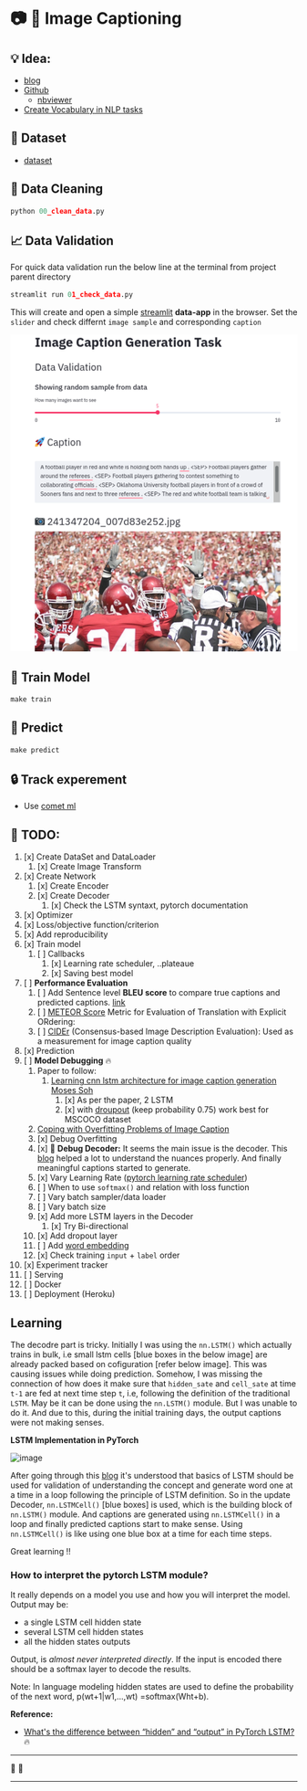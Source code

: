 # :camera: :bookmark_tabs: Image Captioning

## :bulb: Idea:

- [blog](https://towardsdatascience.com/automatic-image-captioning-with-cnn-rnn-aae3cd442d83)
- [Github](https://github.com/Noob-can-Compile/Automatic-Image-Captioning)
  - [nbviewer](https://nbviewer.jupyter.org/github/Noob-can-Compile/Automatic-Image-Captioning/tree/master/)
- [Create Vocabulary in NLP tasks](https://www.kdnuggets.com/2019/11/create-vocabulary-nlp-tasks-python.html)

## :floppy_disk: Dataset

- [dataset](https://www.kaggle.com/shadabhussain/flickr8k)

## :broom: Data Cleaning

```py
python 00_clean_data.py
```

## :chart_with_upwards_trend: Data Validation

For quick data validation run the below line at the terminal from project parent directory

```py
streamlit run 01_check_data.py
```

This will create and open a simple [streamlit](https://www.streamlit.io/) **data-app** in the browser. Set the `slider`  and check differnt `image sample` and corresponding `caption`

![image](asset/demo.png)

## :rocket: Train Model

```py
make train
```

## :rocket: Predict

```py
make predict
```

## :lock: Track experement

- Use [comet ml](https://www.comet.ml/site/)

## :dart: TODO:

1. [x] Create DataSet and DataLoader
   1. [x] Create Image Transform
2. [x] Create Network
   1. [x] Create Encoder
   2. [x] Create Decoder
      1. [x] Check the LSTM syntaxt, pytorch documentation
3. [x] Optimizer
4. [x] Loss/objective function/criterion
5. [x] Add reproducibility
6. [x] Train model
   1. [ ] Callbacks
      1. [x] Learning rate scheduler, ..plateaue
      2. [x] Saving best model
7. [ ] **Performance Evaluation**
   1. [ ] Add Sentence level **BLEU score** to compare true captions and predicted captions. [link](https://machinelearningmastery.com/calculate-bleu-score-for-text-python/)
   2. [ ] [METEOR Score](https://www.nltk.org/api/nltk.translate.html) Metric for Evaluation of Translation with Explicit ORdering:  
   3. [ ] [CIDEr](http://vrama91.github.io/cider/) (Consensus-based Image Description Evaluation): Used as a measurement for image caption quality
8. [x] Prediction
9. [ ] **Model Debugging** :fire:
   1. Paper to follow:
      1. [Learning cnn lstm architecture for image caption generation Moses Soh](http://cs224d.stanford.edu/reports/msoh.pdf)
         1. [x] As per the paper, 2 LSTM 
         2. [x] with [droupout](https://blog.floydhub.com/long-short-term-memory-from-zero-to-hero-with-pytorch/) (keep probability 0.75) work best for MSCOCO dataset
   2. [Coping with Overfitting Problems of Image Caption](https://dacemirror.sci-hub.tw/proceedings-article/6c77b0141a839ab70bfd7c69ed07c4f8/luo2019.pdf?rand=5f218af6655f8?download=true)
   3. [x] Debug Overfitting
   4. [x] :rocket: **Debug Decoder:** It seems the main issue is the decoder. This [blog](https://medium.com/@stepanulyanin/captioning-images-with-pytorch-bc592e5fd1a3) helped a lot to understand the nuances properly. And finally meaningful captions started to generate.
   5. [x] Vary Learning Rate ([pytorch learning rate scheduler](https://pytorch.org/docs/stable/optim.html#how-to-adjust-learning-rate))
   6. [ ] When to use `softmax()` and relation with loss function
   7. [ ] Vary batch sampler/data loader
   8. [ ] Vary batch size
   9. [x] Add more LSTM layers in the Decoder 
      1. [x] Try Bi-directional
   10. [x] Add dropout layer
   11. [ ] Add [word embedding](https://medium.com/@martinpella/how-to-use-pre-trained-word-embeddings-in-pytorch-71ca59249f76)
   12. [x] Check training `input` + `label` order
10. [x] Experiment tracker
11. [ ] Serving
12. [ ] Docker
13. [ ] Deployment (Heroku)

## Learning

The decodre part is tricky. Initially I was using the `nn.LSTM()` which actually trains in bulk, i.e small lstm cells [blue boxes in the below image] are already packed based on cofiguration [refer below image]. This was causing issues while doing prediction. Somehow, I was missing the connection of how does it make sure that `hidden_sate` and `cell_sate` 
at time `t-1` are fed at next time step `t`, i.e, following the definition of the traditional `LSTM`. May be it can be done using the `nn.LSTM()` module. But I was unable to do it. And due to this, during the initial training days, the output captions were not making senses. 

**LSTM Implementation in PyTorch**

![image](https://i.stack.imgur.com/SjnTl.png)

After going through this [blog](https://medium.com/@stepanulyanin/captioning-images-with-pytorch-bc592e5fd1a3) it's understood that basics of LSTM should be used for validation of understanding the concept and generate word one at a time in a loop following the principle of LSTM definition. So in the update Decoder, `nn.LSTMCell()` [blue boxes] is used, which is the building block of `nn.LSTM()` module. And captions are generated using `nn.LSTMCell()` in a loop and finally predicted captions start to make sense. Using `nn.LSTMCell()` is like using one blue box at a time for each time steps. 

Great learning !!

### How to interpret the pytorch LSTM module?

It really depends on a model you use and how you will interpret the model. Output may be:

- a single LSTM cell hidden state
- several LSTM cell hidden states
- all the hidden states outputs

Output, is _almost never interpreted directly_. If the input is encoded there should be a softmax layer to decode the results.

Note: In language modeling hidden states are used to define the probability of the next word, p(wt+1|w1,...,wt) =softmax(Wht+b).


**Reference:**

- [What's the difference between “hidden” and “output” in PyTorch LSTM?](https://stackoverflow.com/questions/48302810/whats-the-difference-between-hidden-and-output-in-pytorch-lstm) :fire:
 

----

:rocket: :rocket:

-----------